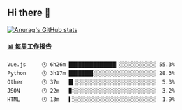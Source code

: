 ## Hi there 👋

[![Anurag's GitHub stats](https://github-readme-stats-orilights.vercel.app/api?username=orilights)](https://github.com/anuraghazra/github-readme-stats)

<!--
**OriLight152/OriLight152** is a ✨ _special_ ✨ repository because its `README.md` (this file) appears on your GitHub profile.

Here are some ideas to get you started:

- 🔭 I’m currently working on ...
- 🌱 I’m currently learning ...
- 👯 I’m looking to collaborate on ...
- 🤔 I’m looking for help with ...
- 💬 Ask me about ...
- 📫 How to reach me: ...
- 😄 Pronouns: ...
- ⚡ Fun fact: ...
-->

<!-- waka-box start -->
#### <a href="https://gist.github.com/92c8d5b388768c10efcba86e82b7c4fb" target="_blank">📊 每周工作报告</a>
```text
Vue.js     🕓 6h26m ███████████████▍░░░░░░░░░░░░ 55.3%
Python     🕓 3h17m ███████▉░░░░░░░░░░░░░░░░░░░░ 28.3%
Other      🕓 37m   █▍░░░░░░░░░░░░░░░░░░░░░░░░░░  5.3%
JSON       🕓 22m   ▉░░░░░░░░░░░░░░░░░░░░░░░░░░░  3.2%
HTML       🕓 13m   ▌░░░░░░░░░░░░░░░░░░░░░░░░░░░  1.9%
```
<!-- Powered by https://github.com/journey-ad/waka-box-go . -->
<!-- waka-box end -->
